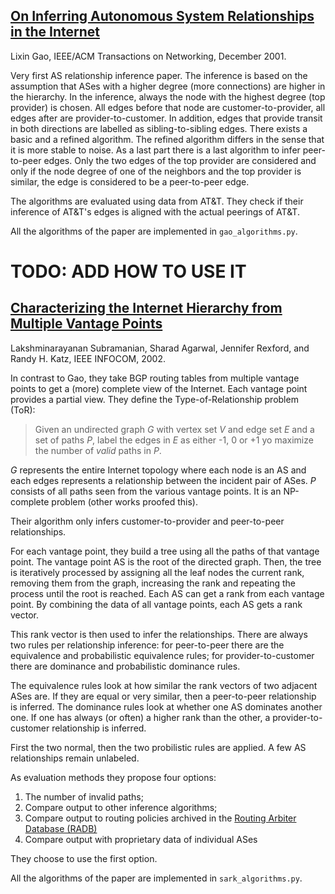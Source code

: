 ## [On Inferring Autonomous System Relationships in the Internet](http://portal.acm.org/citation.cfm?id=504616)
Lixin Gao, IEEE/ACM Transactions on Networking, December 2001.

Very first AS relationship inference paper. The inference is based on the assumption that ASes with a higher degree 
(more connections) are higher in the hierarchy. In the inference, always the node with the highest degree (top provider) 
is chosen. All edges before that node are customer-to-provider, all edges after are provider-to-customer. In addition, 
edges that provide transit in both directions are labelled as sibling-to-sibling edges. There exists a basic and a 
refined algorithm. The refined algorithm differs in the sense that it is more stable to noise. As a last part there is
a last algorithm to infer peer-to-peer edges. Only the two edges of the top provider are considered and only if the node
degree of one of the neighbors and the top provider is similar, the edge is considered to be a peer-to-peer edge.

The algorithms are evaluated using data from AT&T. They check if their inference of AT&T's edges is aligned with the
actual peerings of AT&T.

All the algorithms of the paper are implemented in `gao_algorithms.py`.

# TODO: ADD HOW TO USE IT

## [Characterizing the Internet Hierarchy from Multiple Vantage Points](http://ieeexplore.ieee.org/xpls/abs_all.jsp?isnumber=21922&arnumber=1019307)
Lakshminarayanan Subramanian, Sharad Agarwal, Jennifer Rexford, and Randy H. Katz, IEEE INFOCOM, 2002.

In contrast to Gao, they take BGP routing tables from multiple vantage points to get a (more) complete view of the 
Internet. Each vantage point provides a partial view. They define the Type-of-Relationship problem (ToR):

> Given an undirected graph *G* with vertex set *V* and edge set *E* and a set of paths *P*, label the edges in *E* as
either -1, 0 or +1 yo maximize the number of *valid* paths in *P*.

*G* represents the entire Internet topology where each node is an AS and each edges represents a relationship between
the incident pair of ASes. *P* consists of all paths seen from the various vantage points. It is an NP-complete problem
(other works proofed this).

Their algorithm only infers customer-to-provider and peer-to-peer relationships.

For each vantage point, they build a tree using all the paths of that vantage point. The vantage point AS is the root of
the directed graph. Then, the tree is iteratively processed by assigning all the leaf nodes the current rank, removing
them from the graph, increasing the rank and repeating the process until the root is reached. Each AS can get a rank 
from each vantage point. By combining the data of all vantage points, each AS gets a rank vector. 

This rank vector is then used to infer the relationships. There are always two rules per relationship inference:
for peer-to-peer there are the equivalence and probabilistic equivalence rules; for provider-to-customer there are 
dominance and probabilistic dominance rules.

The equivalence rules look at how similar the rank vectors of two adjacent ASes are. If they are equal or very similar,
then a peer-to-peer relationship is inferred. The dominance rules look at whether one AS dominates another one. If one 
has always (or often) a higher rank than the other, a provider-to-customer relationship is inferred.

First the two normal, then the two probilistic rules are applied. A few AS relationships remain unlabeled.

As evaluation methods they propose four options:

1. The number of invalid paths;
2. Compare output to other inference algorithms;
3. Compare output to routing policies archived in the [Routing Arbiter Database (RADB)](https://www.radb.net)
4. Compare output with proprietary data of individual ASes

They choose to use the first option.

All the algorithms of the paper are implemented in `sark_algorithms.py`.

